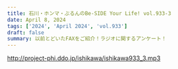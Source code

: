 ```yaml
---
title: 石川・ホンマ・ぶるんのBe-SIDE Your Life! vol.933-3
date: April 8, 2024
tags: ['2024', 'April 2024', 'vol.933']
draft: false
summary: 以前とどいたFAXをご紹介！ラジオに関するアンケート！
---
```


http://project-phi.ddo.jp/ishikawa/ishikawa933_3.mp3